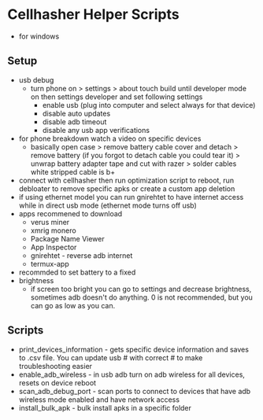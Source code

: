 # Cellhasher Helper Scripts
* for windows

## Setup
* usb debug
    * turn phone on > settings > about touch build until developer mode on then settings developer and set following settings
        * enable usb (plug into computer and select always for that device)
        * disable auto updates
        * disable adb timeout
        * disable any usb app verifications
* for phone breakdown watch a video on specific devices
    * basically open case > remove battery cable cover and detach > remove battery (if you forgot to detach cable you could tear it) > unwrap battery adapter tape and cut with razer > solder cables white stripped cable is b+
* connect with cellhasher then run optimization script to reboot, run debloater to remove specific apks or create a custom app deletion
* if using ethernet model you can run gnirehtet to have internet access while in direct usb mode (ethernet mode turns off usb)
* apps recommened to download
    * verus miner
    * xmrig monero
    * Package Name Viewer
    * App Inspector
    * gnirehtet - reverse adb internet
    * termux-app
* recommded to set battery to a fixed 
* brightness
    * if screen too bright you can go to settings and decrease brightness, sometimes adb doesn't do anything. 0 is not recommended, but you can go as low as you can.

## Scripts
* print_devices_information - gets specific device information and saves to .csv file. You can update usb # with correct # to make troubleshooting easier
* enable_adb_wireless - in usb adb turn on adb wireless for all devices, resets on device reboot
* scan_adb_debug_port - scan ports to connect to devices that have adb wireless mode enabled and have network access
* install_bulk_apk - bulk install apks in a specific folder